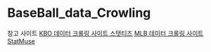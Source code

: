 # BaseBall_data_Crowling

참고 사이트
[KBO 데이터 크롤링 사이트 스탯티즈](https://statiz.sporki.com/)
[MLB 데이터 크롤링 사이트 StatMuse](https://www.statmuse.com/)
